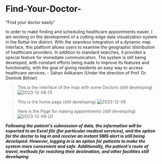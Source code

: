 # Find-Your-Doctor-
"Find your doctor easily"

In order to make finding and scheduling healthcare appointments easier, I am working on the development of a cutting-edge data visualization system in the Rottal-Inn district. With the seamless integration of a dynamic map interface, this platform allows users to examine the geographic distribution of healthcare providers. In addition to standard searches, it provides a special feature for immediate communication. The system is still being developed, with constant efforts being made to improve its features and functionality, with the goal of giving residents an easy way to access healthcare services. - Sahan Adikaram (Under the direction of Prof. Dr. Dominik Böhler)
>This is the interface of the map with some Doctors (still developing)
![2023-12-09 (1)](https://github.com/SahanAdikaram/Find-Your-Doctor-/assets/116548418/2311ae2c-705e-4b4c-8259-4d2cbfdf3563)




>This is the home page (still developing)
![2023-12-09](https://github.com/SahanAdikaram/Find-Your-Doctor-/assets/116548418/630d2551-07ae-413f-86ef-939d3d0ca606)



>Here is the Page for making appointments (still developing)
![2023-12-09 (2)](https://github.com/SahanAdikaram/Find-Your-Doctor-/assets/116548418/e2d0dc22-5f8f-4b67-9f66-76973f80bc65)

<b>*Following the patient's submission of data, the information will be exported to an Excel file (for particular medical services), and the option for the doctor to log in and receive an instant SMS alert is still being developed. However, logging in is an option for patients to make the system more convenient and safe. Additionally, the patient's route of travel, methods for reaching their destination, and other facilities still developing*</b>
